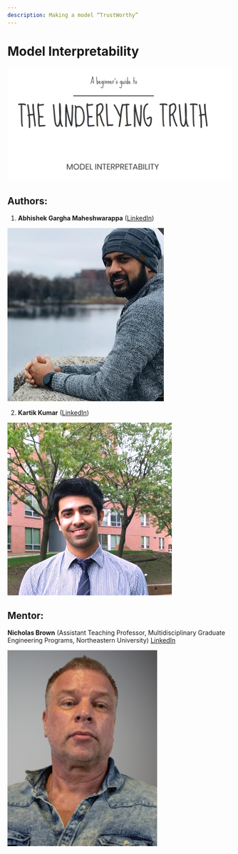 ```yaml
---
description: Making a model “​TrustWorthy​”
---
```


# Model Interpretability

####        

![](.gitbook/assets/screenshot-92.png)





## Authors:

1. **Abhishek Gargha Maheshwarappa** \([LinkedIn](https://www.linkedin.com/in/abhishek-g-m/)\) 

![](.gitbook/assets/image%20%2874%29.png)

2. **Kartik Kumar** \([LinkedIn](https://www.linkedin.com/in/hellokartikkumar/)\) 

![](.gitbook/assets/linkedin_crop.png)

## **Mentor:**

**Nicholas Brown**
 \(Assistant Teaching Professor,  Multidisciplinary Graduate Engineering Programs, Northeastern University\)  [LinkedIn](https://www.linkedin.com/in/nikbearbrown/)

[ ](https://www.linkedin.com/in/nikbearbrown/)

![](.gitbook/assets/image%20%2873%29.png)

